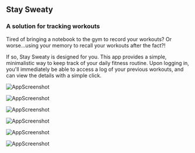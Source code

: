  ## Stay Sweaty 

 ### A solution for tracking workouts

Tired of bringing a notebook to the gym to record your workouts? Or worse...using your memory to recall your workouts after the fact?! 

If so, Stay Sweaty is designed for you. This app provides a simple, minimalistic way to keep track of your daily fitness routine. Upon logging in, you'll immediately be able to access a log of your previous workouts, and can view the details with a simple click. 

![AppScreenshot](https://imgur.com/VBUZqOH.jpg)

![AppScreenshot](https://imgur.com/SmYN2B0.jpg)

![AppScreenshot](https://imgur.com/gzBhhF4.jpg)

![AppScreenshot](https://imgur.com/lEICWiT.jpg)

![AppScreenshot](https://imgur.com/0PBm43B.jpg)

![AppScreenshot](https://imgur.com/H6Bwsp1.jpg)
 